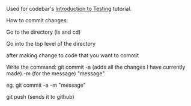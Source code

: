 Used for codebar's [Introduction to Testing](http://codebar.github.io/tutorials/js/lesson7/tutorial.html) tutorial.

How to commit changes:

Go to the directory (ls and cd)

Go into the top level of the directory

after making change to code that you want to commit

Write the command: git commit -a (adds all the changes I have currently made) -m (for the message) "message"

eg. git commit -a -m "message"

git push (sends it to github)
